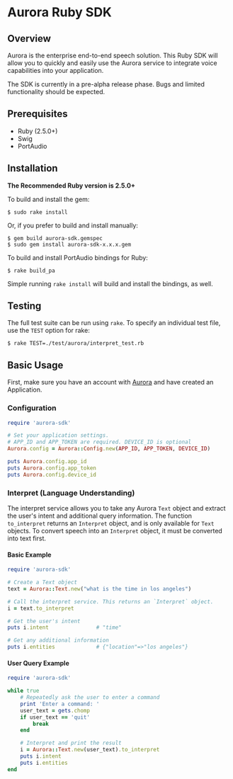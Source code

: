 # Aurora Ruby SDK
## Overview
Aurora is the enterprise end-to-end speech solution. This Ruby SDK will allow you to quickly and easily use the Aurora service to integrate voice capabilities into your application.

The SDK is currently in a pre-alpha release phase. Bugs and limited functionality should be expected.

## Prerequisites
- Ruby (2.5.0+)
- Swig
- PortAudio

## Installation
**The Recommended Ruby version is 2.5.0+**

To build and install the gem:

```
$ sudo rake install
```

Or, if you prefer to build and install manually:

```
$ gem build aurora-sdk.gemspec
$ sudo gem install aurora-sdk-x.x.x.gem
```

To build and install PortAudio bindings for Ruby:
```
$ rake build_pa
```

Simple running `rake install` will build and install the bindings, as well.

## Testing
The full test suite can be run using `rake`. To specify an individual test file, use the `TEST` option for rake:

```
$ rake TEST=./test/aurora/interpret_test.rb
```

## Basic Usage

First, make sure you have an account with [Aurora](http://dashboard.auroraapi.com/) and have created an Application.

### Configuration

```ruby
require 'aurora-sdk'

# Set your application settings.
# APP_ID and APP_TOKEN are required. DEVICE_ID is optional
Aurora.config = Aurora::Config.new(APP_ID, APP_TOKEN, DEVICE_ID)

puts Aurora.config.app_id
puts Aurora.config.app_token
puts Aurora.config.device_id
```


### Interpret (Language Understanding)
The interpret service allows you to take any Aurora `Text` object and extract the user's intent and additional query information. The function `to_interpret` returns an `Interpret` object, and is only available for `Text` objects. To convert speech into an `Interpret` object, it must be converted into text first.

#### Basic Example
```ruby
require 'aurora-sdk'

# Create a Text object
text = Aurora::Text.new("what is the time in los angeles")

# Call the interpret service. This returns an `Interpret` object.
i = text.to_interpret

# Get the user's intent
puts i.intent               # "time"

# Get any additional information
puts i.entities             # {"location"=>"los angeles"}
```

#### User Query Example
```ruby
require 'aurora-sdk'

while true
    # Repeatedly ask the user to enter a command
    print 'Enter a command: '
    user_text = gets.chomp
    if user_text == 'quit'
        break
    end

    # Interpret and print the result
    i = Aurora::Text.new(user_text).to_interpret
    puts i.intent
    puts i.entities
end
```

